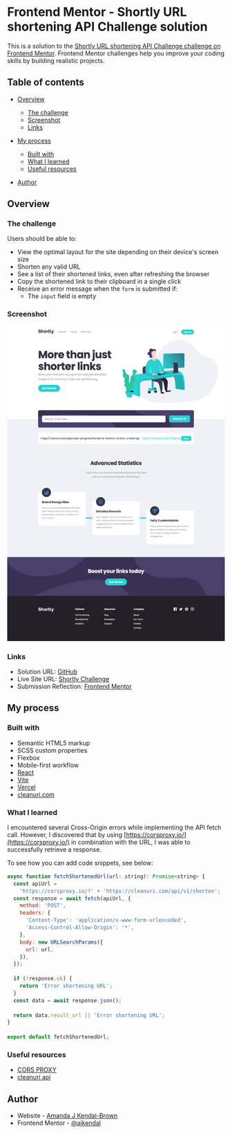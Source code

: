# Frontend Mentor - Shortly URL shortening API Challenge solution

This is a solution to the [Shortly URL shortening API Challenge challenge on Frontend Mentor](https://www.frontendmentor.io/challenges/url-shortening-api-landing-page-2ce3ob-G). Frontend Mentor challenges help you improve your coding skills by building realistic projects.

## Table of contents

- [Overview](#overview)
  - [The challenge](#the-challenge)
  - [Screenshot](#screenshot)
  - [Links](#links)
- [My process](#my-process)

  - [Built with](#built-with)
  - [What I learned](#what-i-learned)
  - [Useful resources](#useful-resources)

- [Author](#author)

## Overview

### The challenge

Users should be able to:

- View the optimal layout for the site depending on their device's screen size
- Shorten any valid URL
- See a list of their shortened links, even after refreshing the browser
- Copy the shortened link to their clipboard in a single click
- Receive an error message when the `form` is submitted if:
  - The `input` field is empty

### Screenshot

![Screenshot shot of Application](./public/static/images/screen-capture-shortly.png)

### Links

- Solution URL: [GitHub](https://github.com/ajkendal/frontend-mentor-shortly-challenge)
- Live Site URL: [Shortly Challenge](https://frontend-mentor-shortly-challenge.vercel.app/)
- Submission Reflection: [Frontend Mentor](https://www.frontendmentor.io/solutions/shortly-responsive-url-shortening-web-app-5yosx-vvJ-)

## My process

### Built with

- Semantic HTML5 markup
- SCSS custom properties
- Flexbox
- Mobile-first workflow
- [React](https://reactjs.org/)
- [Vite](https://vite.dev/)
- [Vercel](https://vercel.com/)
- [cleanuri.com](https://cleanuri.com/docs)

### What I learned

I encountered several Cross-Origin errors while implementing the API fetch call. However, I discovered that by using [https://corsproxy.io/](https://corsproxy.io/) in combination with the URL, I was able to successfully retrieve a response.

To see how you can add code snippets, see below:

```js
async function fetchShortenedUrl(url: string): Promise<string> {
  const apiUrl =
    'https://corsproxy.io/?' + 'https://cleanuri.com/api/v1/shorten';
  const response = await fetch(apiUrl, {
    method: 'POST',
    headers: {
      'Content-Type': 'application/x-www-form-urlencoded',
      'Access-Control-Allow-Origin': '*',
    },
    body: new URLSearchParams({
      url: url,
    }),
  });

  if (!response.ok) {
    return 'Error shortening URL';
  }
  const data = await response.json();

  return data.result_url || 'Error shortening URL';
}

export default fetchShortenedUrl;
```

### Useful resources

- [CORS PROXY](https://corsproxy.io/)
- [cleanuri api](https://cleanuri.com/docs)

## Author

- Website - [Amanda J Kendal-Brown](https://ajkendal.github.io/)
- Frontend Mentor - [@ajkendal](https://www.frontendmentor.io/profile/ajkendal)
